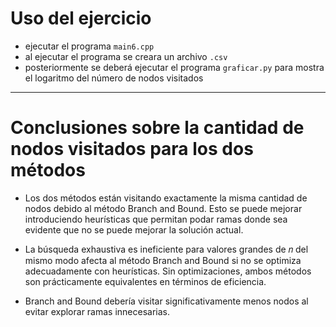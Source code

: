 # Uso del ejercicio
- ejecutar el programa `main6.cpp`
- al ejecutar el programa se creara un archivo `.csv`
- posteriormente se deberá ejecutar el programa `graficar.py` para mostra el logaritmo del número de nodos visitados


---

# Conclusiones sobre la cantidad de nodos visitados para los dos métodos

- Los dos métodos están visitando exactamente la misma cantidad de nodos debido al método Branch and Bound. Esto se puede mejorar introduciendo heurísticas que permitan podar ramas donde sea evidente que no se puede mejorar la solución actual.

- La búsqueda exhaustiva es ineficiente para valores grandes de 𝑛 del mismo modo afecta al método Branch and Bound si no se optimiza adecuadamente con heurísticas. Sin optimizaciones, ambos métodos son prácticamente equivalentes en términos de eficiencia.

- Branch and Bound debería visitar significativamente menos nodos al evitar explorar ramas innecesarias.
